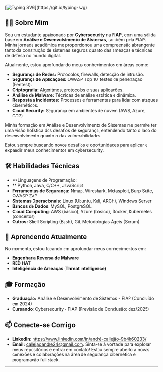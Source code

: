 [![Typing SVG](https://readme-typing-svg.demolab.com?font=Fira+Code&size=35&duration=1500&pause=1000&color=00F71E&background=272727&width=700&height=70&lines=Ol%C3%A1%2C+me+chamo+Andr%C3%A9+Callej%C3%A3o.)](https://git.io/typing-svg)

## 🧑‍💻 Sobre Mim

Sou um estudante apaixonado por **Cybersecurity** na **FIAP**, com uma sólida base em **Análise e Desenvolvimento de Sistemas**, também pela FIAP. Minha jornada acadêmica me proporcionou uma compreensão abrangente tanto da construção de sistemas seguros quanto das ameaças e técnicas de defesa no mundo digital.

Atualmente, estou aprofundando meus conhecimentos em áreas como:

* **Segurança de Redes:** Protocolos, firewalls, detecção de intrusão.
* **Segurança de Aplicações:** OWASP Top 10, testes de penetração (Pentest).
* **Criptografia:** Algoritmos, protocolos e suas aplicações.
* **Análise de Malware:** Técnicas de análise estática e dinâmica.
* **Resposta a Incidentes:** Processos e ferramentas para lidar com ataques cibernéticos.
* **Cloud Security:** Segurança em ambientes de nuvem (AWS, Azure, GCP).

Minha formação em Análise e Desenvolvimento de Sistemas me permite ter uma visão holística dos desafios de segurança, entendendo tanto o lado do desenvolvimento quanto o das vulnerabilidades.


Estou sempre buscando novos desafios e oportunidades para aplicar e expandir meus conhecimentos em cybersecurity.

## 🛠️ Habilidades Técnicas

* **Linguagens de Programação:       
* ** Python, Java, C/C++, JavaScript
* **Ferramentas de Segurança:** Nmap, Wireshark, Metasploit, Burp Suite, OWASP ZAP
* **Sistemas Operacionais:** Linux (Ubuntu, Kali, ARCH), Windows Server
* **Bancos de Dados:** MySQL, PostgreSQL
* **Cloud Computing:** AWS (básico), Azure (básico), Docker, Kubernetes (conceitos)
* **Outros:** Shell Scripting (Bash), Git, Metodologias Ágeis (Scrum)

## 🌱 Aprendendo Atualmente

No momento, estou focando em aprofundar meus conhecimentos em:

* **Engenharia Reversa de Malware**
* **RED HAT**
* **Inteligência de Ameaças (Threat Intelligence)**

## 🎓 Formação

* **Graduação:** Análise e Desenvolvimento de Sistemas - FIAP (Concluído em 2024)
* **Cursando:** Cybersecurity - FIAP (Previsão de Conclusão: dez/2025)

## 📫 Conecte-se Comigo

* **LinkedIn:** https://www.linkedin.com/in/andré-callejão-9b4b60233/
* **Email:** callejaoandre24@gmail.com.
Sinta-se à vontade para explorar meus repositórios e entrar em contato! Estou sempre aberto a novas conexões e colaborações na área de segurança cibernética e programação full stack.

---

